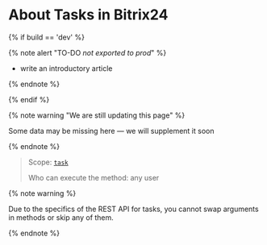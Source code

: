 # About Tasks in Bitrix24

{% if build == 'dev' %}

{% note alert "TO-DO _not exported to prod_" %}

- write an introductory article
 
{% endnote %}

{% endif %}

{% note warning "We are still updating this page" %}

Some data may be missing here — we will supplement it soon

{% endnote %}

> Scope: [`task`](../scopes/permissions.md)
>
> Who can execute the method: any user

{% note warning %}

Due to the specifics of the REST API for tasks, you cannot swap arguments in methods or skip any of them.

{% endnote %}